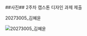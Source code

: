 ##사진## 2주차 캡스톤 디자인 과제 제출

20273005_김혜윤

![20273005_김혜윤](https://user-images.githubusercontent.com/80835449/132811119-6afbfe0d-9d64-45c0-898d-d46a1a2109ca.jpg)

